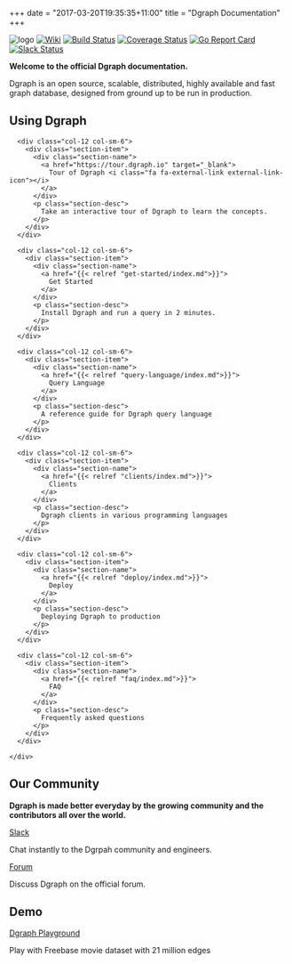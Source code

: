 +++
date = "2017-03-20T19:35:35+11:00"
title = "Dgraph Documentation"
+++

![logo](https://img.shields.io/badge/status-alpha-red.svg)
[![Wiki](https://img.shields.io/badge/res-wiki-blue.svg)](https://docs.dgraph.io)
[![Build Status](https://travis-ci.org/dgraph-io/dgraph.svg?branch=master)](https://travis-ci.org/dgraph-io/dgraph)
[![Coverage Status](https://coveralls.io/repos/github/dgraph-io/dgraph/badge.svg?branch=master)](https://coveralls.io/github/dgraph-io/dgraph?branch=master)
[![Go Report Card](https://goreportcard.com/badge/github.com/dgraph-io/dgraph)](https://goreportcard.com/report/github.com/dgraph-io/dgraph)
[![Slack Status](http://slack.dgraph.io/badge.svg)](http://slack.dgraph.io)

**Welcome to the official Dgraph documentation.**

Dgraph is an open source, scalable, distributed, highly available and fast graph database, designed from ground up to be run in production.

## Using Dgraph

<section class="toc">
  <div class="container">
    <div class="row row-no-padding">

      <div class="col-12 col-sm-6">
        <div class="section-item">
          <div class="section-name">
            <a href="https://tour.dgraph.io" target="_blank">
              Tour of Dgraph <i class="fa fa-external-link external-link-icon"></i>
            </a>
          </div>
          <p class="section-desc">
            Take an interactive tour of Dgraph to learn the concepts.
          </p>
        </div>
      </div>

      <div class="col-12 col-sm-6">
        <div class="section-item">
          <div class="section-name">
            <a href="{{< relref "get-started/index.md">}}">
              Get Started
            </a>
          </div>
          <p class="section-desc">
            Install Dgraph and run a query in 2 minutes.
          </p>
        </div>
      </div>

      <div class="col-12 col-sm-6">
        <div class="section-item">
          <div class="section-name">
            <a href="{{< relref "query-language/index.md">}}">
              Query Language
            </a>
          </div>
          <p class="section-desc">
            A reference guide for Dgraph query language
          </p>
        </div>
      </div>

      <div class="col-12 col-sm-6">
        <div class="section-item">
          <div class="section-name">
            <a href="{{< relref "clients/index.md">}}">
              Clients
            </a>
          </div>
          <p class="section-desc">
            Dgraph clients in various programming languages
          </p>
        </div>
      </div>

      <div class="col-12 col-sm-6">
        <div class="section-item">
          <div class="section-name">
            <a href="{{< relref "deploy/index.md">}}">
              Deploy
            </a>
          </div>
          <p class="section-desc">
            Deploying Dgraph to production
          </p>
        </div>
      </div>

      <div class="col-12 col-sm-6">
        <div class="section-item">
          <div class="section-name">
            <a href="{{< relref "faq/index.md">}}">
              FAQ
            </a>
          </div>
          <p class="section-desc">
            Frequently asked questions
          </p>
        </div>
      </div>

    </div>
  </div>
</section>


## Our Community

**Dgraph is made better everyday by the growing community and the contributors all over the world.**

<section class="toc">
  <div class="container">
    <div class="row row-no-padding">
      <div class="col-12 col-sm-6">
        <div class="section-item">
          <div class="section-name">
            <a href="https://slack.dgraph.io">
              Slack <i class="fa fa-external-link external-link-icon"></i>
            </a>
          </div>
          <p class="section-desc">
            Chat instantly to the Dgrpah community and engineers.
          </p>
        </div>
      </div>
      <div class="col-12 col-sm-6">
        <div class="section-item">
          <div class="section-name">
            <a href="https://discuss.dgraph.io">
              Forum <i class="fa fa-external-link external-link-icon"></i>
            </a>
          </div>
          <p class="section-desc">
            Discuss Dgraph on the official forum.
          </p>
        </div>
      </div>
    </div>
  </div>
</section>


## Demo

<section class="toc">
  <div class="container">
    <div class="row row-no-padding">
      <div class="col-12 col-sm-6">
        <div class="section-item">
          <div class="section-name">
            <a href="https://discuss.dgraph.io">
              Dgraph Playground <i class="fa fa-external-link external-link-icon"></i>
            </a>
          </div>
          <p class="section-desc">
            Play with Freebase movie dataset with 21 million edges
          </p>
        </div>
      </div>
    </div>
  </div>
</section>
